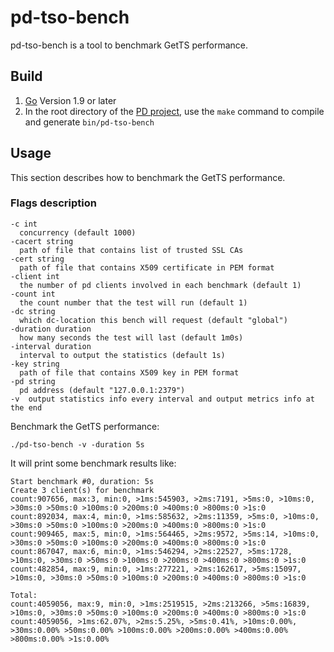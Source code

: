 pd-tso-bench
========

pd-tso-bench is a tool to benchmark GetTS performance.

## Build
1. [Go](https://golang.org/) Version 1.9 or later
2. In the root directory of the [PD project](https://github.com/tikv/pdv9), use the `make` command to compile and generate `bin/pd-tso-bench`


## Usage

This section describes how to benchmark the GetTS performance.

### Flags description

```
-c int
  concurrency (default 1000)
-cacert string
  path of file that contains list of trusted SSL CAs
-cert string
  path of file that contains X509 certificate in PEM format
-client int
  the number of pd clients involved in each benchmark (default 1)
-count int
  the count number that the test will run (default 1)
-dc string
  which dc-location this bench will request (default "global")
-duration duration
  how many seconds the test will last (default 1m0s)
-interval duration
  interval to output the statistics (default 1s)
-key string
  path of file that contains X509 key in PEM format
-pd string
  pd address (default "127.0.0.1:2379")
-v	output statistics info every interval and output metrics info at the end
```

Benchmark the GetTS performance:

    ./pd-tso-bench -v -duration 5s

It will print some benchmark results like:

```shell
Start benchmark #0, duration: 5s
Create 3 client(s) for benchmark
count:907656, max:3, min:0, >1ms:545903, >2ms:7191, >5ms:0, >10ms:0, >30ms:0 >50ms:0 >100ms:0 >200ms:0 >400ms:0 >800ms:0 >1s:0
count:892034, max:4, min:0, >1ms:585632, >2ms:11359, >5ms:0, >10ms:0, >30ms:0 >50ms:0 >100ms:0 >200ms:0 >400ms:0 >800ms:0 >1s:0
count:909465, max:5, min:0, >1ms:564465, >2ms:9572, >5ms:14, >10ms:0, >30ms:0 >50ms:0 >100ms:0 >200ms:0 >400ms:0 >800ms:0 >1s:0
count:867047, max:6, min:0, >1ms:546294, >2ms:22527, >5ms:1728, >10ms:0, >30ms:0 >50ms:0 >100ms:0 >200ms:0 >400ms:0 >800ms:0 >1s:0
count:482854, max:9, min:0, >1ms:277221, >2ms:162617, >5ms:15097, >10ms:0, >30ms:0 >50ms:0 >100ms:0 >200ms:0 >400ms:0 >800ms:0 >1s:0

Total:
count:4059056, max:9, min:0, >1ms:2519515, >2ms:213266, >5ms:16839, >10ms:0, >30ms:0 >50ms:0 >100ms:0 >200ms:0 >400ms:0 >800ms:0 >1s:0
count:4059056, >1ms:62.07%, >2ms:5.25%, >5ms:0.41%, >10ms:0.00%, >30ms:0.00% >50ms:0.00% >100ms:0.00% >200ms:0.00% >400ms:0.00% >800ms:0.00% >1s:0.00%
```